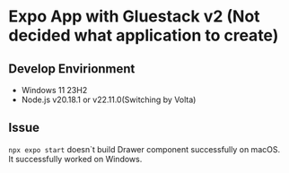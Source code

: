 # Expo App with Gluestack v2 (Not decided what application to create)
## Develop Envirionment
* Windows 11 23H2
* Node.js v20.18.1 or v22.11.0(Switching by Volta)  

## Issue
`npx expo start` doesn`t build Drawer component successfully on macOS.  
It successfully worked on Windows.